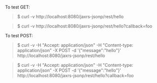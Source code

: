 To test GET:

> $ curl -v http://localhost:8080/jaxrs-jsonp/rest/hello

> $ curl -v http://localhost:8080/jaxrs-jsonp/rest/hello?callback=foo

To test POST:

> $ curl -v -H "Accept: application/json" -H "Content-type: application/json" -X POST -d '{"message":"hello"}' http://localhost:8080/jaxrs-jsonp/rest/hello

> $ curl -v -H "Accept: application/json" -H "Content-type: application/json" -X POST -d '{"message":"hello"}' http://localhost:8080/jaxrs-jsonp/rest/hello?callback=foo